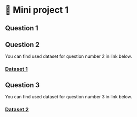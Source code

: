 # 📕 Mini project 1



## Question 1

## Question 2

You can find used dataset for question number 2 in link below.
### [Dataset 1](https://engineering.case.edu/bearingdatacenter/download-data-file)


## Question 3


You can find used dataset for question number 3 in link below.
### [Dataset 2](https://www.kaggle.com/datasets/budincsevity/szeged-weather/data)





